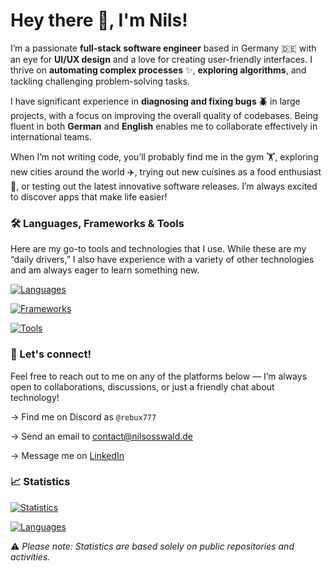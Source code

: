 # Hey there 👋, I'm Nils!

I’m a passionate **full-stack software engineer** based in Germany 🇩🇪 with an eye for **UI/UX design** and a love for creating user-friendly interfaces. I thrive on **automating complex processes** ✨, **exploring algorithms**, and tackling challenging problem-solving tasks.

I have significant experience in **diagnosing and fixing bugs 🪲** in large projects, with a focus on improving the overall quality of codebases. Being fluent in both **German** and **English** enables me to collaborate effectively in international teams.

When I’m not writing code, you’ll probably find me in the gym 🏋️, exploring new cities around the world ✈️, trying out new cuisines as a food enthusiast 🍛, or testing out the latest innovative software releases. I’m always excited to discover apps that make life easier!

### 🛠️ Languages, Frameworks & Tools

Here are my go-to tools and technologies that I use. While these are my “daily drivers,” I also have experience with a variety of other technologies and am always eager to learn something new.

[![Languages](https://skillicons.dev/icons?i=kotlin,java,ts,js,postgres,sass)](https://skillicons.dev)

[![Frameworks](https://skillicons.dev/icons?i=spring,hibernate,next,react,svelte,solidjs,tailwind,vitest,electron)](https://skillicons.dev)

[![Tools](https://skillicons.dev/icons?i=cloudflare,vercel,apple,windows,idea,vscode,docker,sentry,redis,figma,git,gradle,bun)](https://skillicons.dev)

### 🚀 Let's connect!

Feel free to reach out to me on any of the platforms below — I’m always open to collaborations, discussions, or just a friendly chat about technology!

→ Find me on Discord as `@rebux777`

→ Send an email to [contact@nilsosswald.de](mailto:contact@nilsosswald.de)

→ Message me on [LinkedIn](https://www.linkedin.com/in/nils-osswald/)

### 📈 Statistics

[![Statistics](https://github-readme-stats.vercel.app/api?username=7rebux&theme=ayu-mirage&show_icons=true&include_all_commits=false&rank_icon=github&custom_title=Overview&show=prs_merged,prs_merged_percentage)](https://github.com/anuraghazra/github-readme-stats)

[![Languages](https://github-readme-stats.vercel.app/api/top-langs/?username=7rebux&theme=ayu-mirage&hide=mdx&layout=compact&custom_title=Top%20Languages)](https://github.com/anuraghazra/github-readme-stats)

⚠️ _Please note: Statistics are based solely on public repositories and activities._
